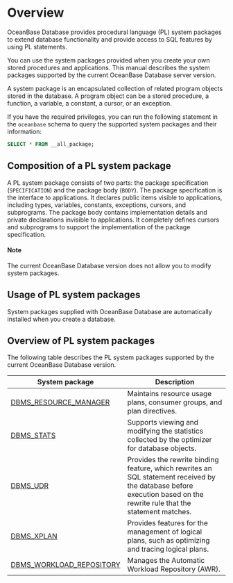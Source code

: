Overview
==========================

OceanBase Database provides procedural language (PL) system packages to extend database functionality and provide access to SQL features by using PL statements.

You can use the system packages provided when you create your own stored procedures and applications. This manual describes the system packages supported by the current OceanBase Database server version.

A system package is an encapsulated collection of related program objects stored in the database. A program object can be a stored procedure, a function, a variable, a constant, a cursor, or an exception.

If you have the required privileges, you can run the following statement in the `oceanbase` schema to query the supported system packages and their information:

```sql
SELECT * FROM __all_package;
```

Composition of a PL system package
------------------

A PL system package consists of two parts: the package specification (`SPECIFICATION`) and the package body (`BODY`). The package specification is the interface to applications. It declares public items visible to applications, including types, variables, constants, exceptions, cursors, and subprograms. The package body contains implementation details and private declarations invisible to applications. It completely defines cursors and subprograms to support the implementation of the package specification.

  <main id="notice" type='explain'>
    <h4>Note</h4>
    <p>The current OceanBase Database version does not allow you to modify system packages. </p>
  </main>

Usage of PL system packages
------------------

System packages supplied with OceanBase Database are automatically installed when you create a database.

Overview of PL system packages
-----------------------------

The following table describes the PL system packages supported by the current OceanBase Database version.


| System package | Description |
|-------------------------------------------------|------------------------------------|
| [DBMS_RESOURCE_MANAGER](13300.dbms-resource-manager-mysql/100.dbms-resource-manager-overview-mysql.md) | Maintains resource usage plans, consumer groups, and plan directives.  |
| [DBMS_STATS](15900.dbms-stats-mysql/100.dbms-stats-overview-mysql.md) | Supports viewing and modifying the statistics collected by the optimizer for database objects.  |
| [DBMS_UDR](17800.dbms-udr-mysql/100.dbms-udr-overview-mysql.md) | Provides the rewrite binding feature, which rewrites an SQL statement received by the database before execution based on the rewrite rule that the statement matches.  |
| [DBMS_XPLAN](20700.dbms-xplan-mysql/100.dbms-xplan-overview-mysql.md) | Provides features for the management of logical plans, such as optimizing and tracing logical plans.  |
| [DBMS_WORKLOAD_REPOSITORY](17900.dbms-workload-repository-mysql/100.dbms-workload-repository-overview-mysql.md) | Manages the Automatic Workload Repository (AWR).  |
